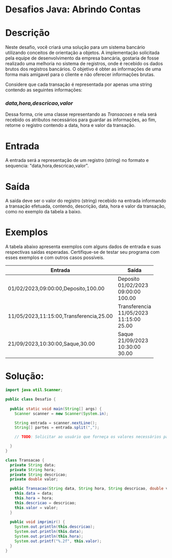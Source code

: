 # Desafios Java: Abrindo Contas

# ****Descrição****

Neste desafio, você criará uma solução para um sistema bancário utilizando conceitos de orientação a objetos. A implementação solicitada pela equipe de desenvolvimento da empresa bancária, gostaria de fosse realizado uma melhoria no sistema de registros, onde é recebido os dados brutos dos registros bancários. O objetivo é obter as informações de uma forma mais amigavel para o cliente e não oferecer informações brutas.

Considere que cada transação é representada por apenas uma string contendo as seguintes informações:

### *data,hora,descricao,valor*

Dessa forma, crie uma classe representando as *Transacoes* e nela será recebido os atributos necessários para guardar as informações, ao fim, retorne o registro contendo a data, hora e valor da transação.

# ****Entrada****

A entrada será a representação de um registro (string) no formato e sequencia: "data,hora,descricao,valor".

# Saída

A saída deve ser o valor do registro (string) recebido na entrada informando a transação efetuada, contendo, descrição, data, hora e valor da transação, como no exemplo da tabela a baixo.

# Exemplos

A tabela abaixo apresenta exemplos com alguns dados de entrada e suas respectivas saídas esperadas. Certifique-se de testar seu programa com esses exemplos e com outros casos possíveis.

| Entrada | Saída |
| --- | --- |
| 01/02/2023,09:00:00,Deposito,100.00 | Deposito   <br> 01/02/2023 <br> 09:00:00   <br> 100.00     <br> |
| 11/05/2023,11:15:00,Transferencia,25.00 | Transferencia <br> 11/05/2023    <br> 11:15:00      <br> 25.00         <br> |
| 21/09/2023,10:30:00,Saque,30.00 | Saque        <br> 21/09/2023   <br> 10:30:00     <br> 30.00        <br> |

# Solução:

```java
import java.util.Scanner;

public class Desafio {
    
  public static void main(String[] args) {
    Scanner scanner = new Scanner(System.in);

    String entrada = scanner.nextLine();
    String[] partes = entrada.split(",");

    // TODO: Solicitar ao usuário que forneça os valores necessários para criar uma Transacao.

  }
}

class Transacao {
  private String data;
  private String hora;
  private String descricao;
  private double valor;

  public Transacao(String data, String hora, String descricao, double valor) {
    this.data = data;
    this.hora = hora;
    this.descricao = descricao;
    this.valor = valor;
  }
  
  public void imprimir() {
    System.out.println(this.descricao);
    System.out.println(this.data);
    System.out.println(this.hora);
    System.out.printf("%.2f", this.valor);
  }
}
```